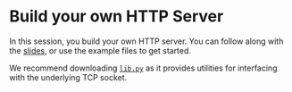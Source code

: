 # Build your own HTTP Server

In this session, you build your own HTTP server.
You can follow along with the [slides](http://slides.compsoc.io/2023_24/week_1/advanced/),
or use the example files to get started.

We recommend downloading [`lib.py`](./lib.py) as it provides utilities for interfacing with the underlying TCP socket.

